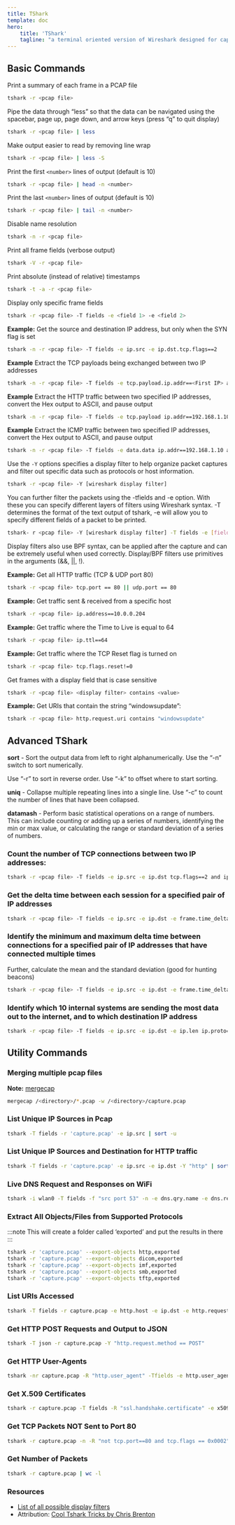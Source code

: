 ```yaml
---
title: TShark
template: doc
hero: 
    title: 'TShark'
    tagline: "a terminal oriented version of Wireshark designed for capturing and displaying packets when an interactive user interface isn't necessary or available"
---
```


## Basic Commands

Print a summary of each frame in a PCAP file

```bash
tshark -r <pcap file>
```

Pipe the data through “less” so that the data can be navigated using the spacebar, page up, page down, and arrow keys (press “q” to quit display)

```bash
tshark -r <pcap file> | less
```

Make output easier to read by removing line wrap

```bash
tshark -r <pcap file> | less -S
```

Print the first `<number>` lines of output (default is 10)

```bash
tshark -r <pcap file> | head -n <number>
```
Print the last `<number>` lines of output (default is 10)

```bash
tshark -r <pcap file> | tail -n <number>
```

Disable name resolution

```bash
tshark -n -r <pcap file>
```

Print all frame fields (verbose output)

```bash
tshark -V -r <pcap file>
```

Print absolute (instead of relative) timestamps

```bash
tshark -t -a -r <pcap file>
```

Display only specific frame fields

```bash
tshark -r <pcap file> -T fields -e <field 1> -e <field 2>
```

**Example:** Get the source and destination IP address, but only when the SYN flag is set

```bash
tshark -n -r <pcap file> -T fields -e ip.src -e ip.dst.tcp.flags==2
```

**Example** Extract the TCP payloads being exchanged between two IP addresses

```bash
tshark -n -r <pcap file> -T fields -e tcp.payload.ip.addr==<First IP> and ip.addr=<Second IP>
```

**Example** Extract the HTTP traffic between two specified IP addresses, convert the Hex output to ASCII, and pause output

```bash
tshark -n -r <pcap file> -T fields -e tcp.payload ip.addr==192.168.1.10 and ip.addr==1.2.3.4 and tcp.port==80 | xxd -r -p | less -S
```

**Example** Extract the ICMP traffic between two specified IP addresses, convert the Hex output to ASCII, and pause output

```bash
tshark -n -r <pcap file> -T fields -e data.data ip.addr==192.168.1.10 and ip.addr==1.2.3.4 and icmp | xxd -r -p | less -S
```

Use the `-Y` options specifies a display filter to help organize packet captures and filter out specific data such as protocols or host information.
```bash
tshark -r <pcap file> -Y [wireshark display filter]
```

You can further filter the packets using the -tfields and -e option. With these you can specify different layers of filters using Wireshark syntax. -T determines the format of the text output of tshark, -e will allow you to specify different fields of a packet to be printed.

```bash
tshark- r <pcap file> -Y [wireshark display filter] -T fields -e [field]
```


Display filters also use BPF syntax, can be applied after the capture and can be extremely useful when used correctly. Display/BPF filters use primitives in the arguments (&&, ||, !).

**Example:** Get all HTTP traffic (TCP & UDP port 80)
```bash
tshark -r <pcap file> tcp.port == 80 || udp.port == 80
```

**Example:** Get traffic sent & received from a specific host

```bash
tshark -r <pcap file> ip.address==10.0.0.204
```

**Example:** Get traffic where the Time to Live is equal to 64
```bash
tshark -r <pcap file> ip.ttl==64
```

**Example:** Get traffic where the TCP Reset flag is turned on
```bash
tshark -r <pcap file> tcp.flags.reset!=0
```

Get frames with a display field that is case sensitive

```bash
tshark -r <pcap file> <display filter> contains <value>
```

**Example:** Get URIs that contain the string “windowsupdate”:

```bash
tshark -r <pcap file> http.request.uri contains "windowsupdate"
```

## Advanced TShark 

**sort** - Sort the output data from left to right alphanumerically. Use the “-n” switch to sort numerically.

Use “-r” to sort in reverse order. Use “-k” to offset where to start sorting.

**uniq** - Collapse multiple repeating lines into a single line. Use “-c” to count the number of lines that have been collapsed.

**datamash** - Perform basic statistical operations on a range of numbers. This can include counting or adding up a series of numbers, identifying the min or max value, or calculating the range or standard deviation of a series of numbers.

### Count the number of TCP connections between two IP addresses:

```bash
tshark -r <pcap file> -T fields -e ip.src -e ip.dst tcp.flags==2 and ip.src==192.168.1.10 and ip.dst==1.2.3.4 | datamash count 1
```

### Get the delta time between each session for a specified pair of IP addresses

```bash
tshark -r <pcap file> -T fields -e ip.src -e ip.dst -e frame.time_delta_displayed tcp.flags==2 and ip.src==192.168.1.10 and ip.dst==1.2.3.4 | less
```

### Identify the minimum and maximum delta time between connections for a specified pair of IP addresses that have connected multiple times

Further, calculate the mean and the standard deviation (good for hunting beacons)

```bash
tshark -r <pcap file> -T fields -e ip.src -e ip.dst -e frame.time_delta_displayed tcp.flags==2 and ip.src==192.168.1.10 and ip.dst==1.2.3.4 | datamash -g 1,2 min 3 max 3 mean 3 sstdev 3
```

### Identify which 10 internal systems are sending the most data out to the internet, and to which destination IP address


```bash
tshark -r <pcap file> -T fields -e ip.src -e ip.dst -e ip.len ip.proto==6 and ip.src == 192.168.0.0/16 or ip.src == 10.0.0.0/8 or ip.src == 172.16.0.0/12 | sort | datamash -g 1,2 sum 3 | sort -k 3 -rn | head
```


## Utility Commands

### Merging multiple pcap files

**Note:** [mergecap](https://www.wireshark.org/docs/man-pages/mergecap.html)

```bash
mergecap /<directory>/*.pcap -w /<directory>/capture.pcap
```

### List Unique IP Sources in Pcap

```bash
tshark -T fields -r 'capture.pcap' -e ip.src | sort -u
```

### List Unique IP Sources and Destination for HTTP traffic
```bash
tshark -T fields -r 'capture.pcap' -e ip.src -e ip.dst -Y "http" | sort -u
```

### Live DNS Request and Responses on WiFi

```bash
tshark -i wlan0 -T fields -f "src port 53" -n -e dns.qry.name -e dns.resp.addr	
```

### Extract All Objects/Files from Supported Protocols

:::note
This will create a folder called ‘exported’ and put the results in there
:::

```bash
tshark -r 'capture.pcap' --export-objects http,exported
tshark -r 'capture.pcap' --export-objects dicom,exported
tshark -r 'capture.pcap' --export-objects imf,exported
tshark -r 'capture.pcap' --export-objects smb,exported
tshark -r 'capture.pcap' --export-objects tftp,exported
```

### List URIs Accessed

```bash
tshark -T fields -r capture.pcap -e http.host -e ip.dst -e http.request.full_uri -Y "http.request"
```

### Get HTTP POST Requests and Output to JSON

```bash
tshark -T json -r capture.pcap -Y "http.request.method == POST"
```

### Get HTTP User-Agents

```bash
tshark -nr capture.pcap -R "http.user_agent" -Tfields -e http.user_agent
```

### Get X.509 Certificates

```bash
tshark -r capture.pcap -T fields -R "ssl.handshake.certificate" -e x509sat.printableString
```

### Get TCP Packets NOT Sent to Port 80

```bash
tshark -r capture.pcap -n -R "not tcp.port==80 and tcp.flags == 0x0002"
```

### Get Number of Packets

```bash
tshark -r capture.pcap | wc -l
```


### Resources

- [List of all possible display filters](_wireshark.org/docs/dfref/)
- Attribution: [Cool Tshark Tricks by Chris Brenton](https://www.promptzine.com/threat-hunting-zine/cool-tshark-tricks)
